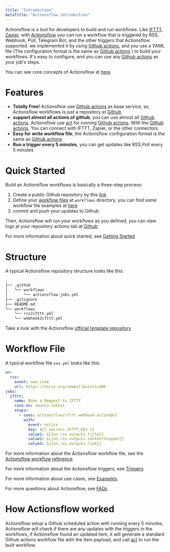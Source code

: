 ```yaml
---
title: "Introduction"
metaTitle: "Actionsflow introduction"
---
```


Actionsflow is a tool for developers to build and run workflows. Like [IFTTT](https://ifttt.com/), [Zapier](https://zapier.com/), with [Actionsflow](https://github.com/actionsflow/actionsflow)
you can run a workflow that is triggered by RSS, Webhook, Poll, Telegram Bot, and the other triggers that Actionsflow supported. we implemented it by using [Github actions](https://docs.github.com/en/actions), and you use a YAML file (The configuration format is the same as [Github actions](https://docs.github.com/en/actions/configuring-and-managing-workflows/configuring-a-workflow) ) to build your workflows. It's easy to configure, and you can use any [Github actions](https://github.com/marketplace?type=actions) as your job's steps.

You can see core concepts of Actionsflow at [here](#howactionsflowworked).

# Features

- **Totally Free!** Actionsflow use [Github actions](https://docs.github.com/en/actions) as base service, so, Actionsflow workflows is just a repository at [Github](https://github.com/).
- **support almost all actions of github**, you can use almost all [Github actions](https://github.com/marketplace?type=actions), Actionsflow use [act](https://github.com/nektos/act) for running [Github actions](https://github.com/marketplace?type=actions). With the [Github actions](https://github.com/marketplace?type=actions), You can connect with IFTTT, Zapier, or the other connectors.
- **Easy for write workflow file**, the Actionsflow configuration format is the same as [Github actions](https://docs.github.com/en/actions/configuring-and-managing-workflows/configuring-a-workflow)
- **Run a trigger every 5 minutes**, you can get updates like RSS,Poll every 5 minutes

# Quick Started

Build an Actionsflow workflows is basically a three-step process:

1. Create a public Github repository by this [link](https://github.com/actionsflow/workflow/generate)
1. Define your [workflow files](/docs/reference/0-workflow-syntax.md) at `workflows` directory, you can find some workflow file examples at [here](https://github.com/actionsflow/actionsflow/tree/master/examples/workflows)
1. commit and push your updates to Github

Then, Actionsflow will run your workflows as you defined, you can view logs at your repository actions tab at [Github](https://github.com)

For more information about quick started, see [Getting Started](/docs/getting-started.md)

# Structure

A typical Actionsflow repository structure looks like this:

```sh
.
├── .github
│   └── workflows
│       └── actionsflow-jobs.yml
├── .gitignore
├── README.md
└── workflows
    └── rss2ifttt.yml
    └── webhook2ifttt.yml
```

Take a look with the Actionsflow [official template repository](https://github.com/actionsflow/workflow)

# Workflow File

A typical workflow file `xxx.yml` looks like this:

```yaml
on:
  rss:
    event: new_item
    url: https://hnrss.org/newest?points=300
jobs:
  ifttt:
    name: Make a Request to IFTTT
    runs-on: ubuntu-latest
    steps:
      - uses: actionsflow/ifttt-webhook-action@v1
        with:
          event: notice
          key: ${{ secrets.IFTTT_KEY }}
          value1: ${{on.rss.outputs.title}}
          value2: ${{on.rss.outputs.contentSnippet}}
          value3: ${{on.rss.outputs.link}}
```

For more information about the Actionsflow workflow file, see the
[Actionsflow workflow reference](/docs/reference.md).

For more information about the Actionsflow triggers, see [Triggers](/docs/triggers.md)

For more information about use cases, see [Examples](https://github.com/actionsflow/actionsflow/tree/master/examples/workflows).

For more questions about Actionsflow, see [FAQs](/docs/faqs.md)

# How Actionsflow worked

Actionsflow setup a Github scheduled action with running every 5 minutes, Actionsflow will check if there are any updates with the triggers in the workflows, if Actionsflow found an updated item, it will generate a standard Github actions workflow file with the item payload, and call [act](https://github.com/nektos/act) to run the built workflow.
